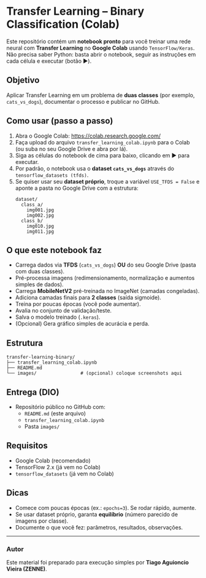 # Transfer Learning – Binary Classification (Colab)

Este repositório contém um **notebook pronto** para você treinar uma rede neural com **Transfer Learning** no **Google Colab** usando `TensorFlow/Keras`. Não precisa saber Python: basta abrir o notebook, seguir as instruções em cada célula e executar (botão ▶️).

## Objetivo
Aplicar Transfer Learning em um problema de **duas classes** (por exemplo, `cats_vs_dogs`), documentar o processo e publicar no GitHub.

## Como usar (passo a passo)
1. Abra o Google Colab: https://colab.research.google.com/
2. Faça upload do arquivo `transfer_learning_colab.ipynb` para o Colab (ou suba no seu Google Drive e abra por lá).
3. Siga as células do notebook de cima para baixo, clicando em ▶️ para executar.
4. Por padrão, o notebook usa o **dataset `cats_vs_dogs`** através do `tensorflow_datasets (tfds)`. 
5. Se quiser usar seu **dataset próprio**, troque a variável `USE_TFDS = False` e aponte a pasta no Google Drive com a estrutura:
   ```
   dataset/
     class_a/
       img001.jpg
       img002.jpg
     class_b/
       img010.jpg
       img011.jpg
   ```

## O que este notebook faz
- Carrega dados via **TFDS** (`cats_vs_dogs`) **OU** do seu Google Drive (pasta com duas classes).
- Pré-processa imagens (redimensionamento, normalização e aumentos simples de dados).
- Carrega **MobileNetV2** pré-treinada no ImageNet (camadas congeladas).
- Adiciona camadas finais para **2 classes** (saída sigmoide).
- Treina por poucas épocas (você pode aumentar).
- Avalia no conjunto de validação/teste.
- Salva o modelo treinado (`.keras`).
- (Opcional) Gera gráfico simples de acurácia e perda.

## Estrutura 
```
transfer-learning-binary/
├── transfer_learning_colab.ipynb
├── README.md
└── images/                # (opcional) coloque screenshots aqui
```

## Entrega (DIO)
- Repositório público no GitHub com:
  - `README.md` (este arquivo)
  - `transfer_learning_colab.ipynb`
  - Pasta `images/` 


## Requisitos
- Google Colab (recomendado)
- TensorFlow 2.x (já vem no Colab)
- `tensorflow_datasets` (já vem no Colab)

## Dicas
- Comece com poucas épocas (ex.: `epochs=3`). Se rodar rápido, aumente.
- Se usar dataset próprio, garanta **equilíbrio** (número parecido de imagens por classe).
- Documente o que você fez: parâmetros, resultados, observações.

---

### Autor
Este material foi preparado para execução simples por **Tiago Aguioncio Vieira (ZENNE)**.
